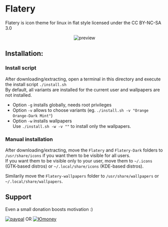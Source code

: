 # Flatery
Flatery is icon theme for linux in flat style licensed under the CC BY-NC-SA 3.0 

<p align="center">
  <img src="https://raw.githubusercontent.com/cbrnix/Flatery/master/cover.png" alt="preview"/>
</p>


## Installation:

### Install script
After downloading/extracting, open a terminal in this directory and execute the install script `./install.sh`  
By default, all variants are installed for the current user and wallpapers are not installed.

* Option `-g` installs globally, needs root privileges
* Option `-v` allows to choose variants (eg. `./install.sh -v "Orange Orange-Dark Mint"`)
* Option `-w` installs wallpapers  
Use `./install.sh -w -v ""` to install only the wallpapers.


### Manual installation
After downloading/extracting, move the `Flatery` and `Flatery-Dark` folders to `/usr/share/icons` if you want them to be visible for all users.  
If you want them to be visible only to your user, move them to `~/.icons` (GTK-based distros) or `~/.local/share/icons` (KDE-based distros).

Similarily move the `Flatery-wallpapers` folder to `/usr/share/wallpapers` or `~/.local/share/wallpapers`.


## Support
Even a small donation boosts motivation :) 

[![paypal](https://www.paypalobjects.com/en_US/i/btn/btn_donateCC_LG.gif)](https://www.paypal.me/cbrnix)  OR   [![Юmoney](https://i.imgur.com/KrkyEbB.png)](https://yoomoney.ru/to/41001796418567)


